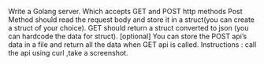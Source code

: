 Write a Golang server.  Which accepts GET and POST http methods Post Method should read the request body and store it  in a struct(you can create a struct of your choice). GET should return a struct converted to json (you can hardcode the data for struct). [optional] You can store the POST api’s data in a file and return all the data when GET api is called.  Instructions : call the api using curl ,take a screenshot.
